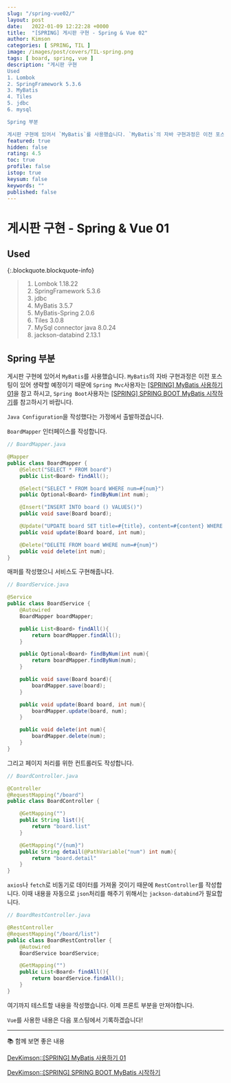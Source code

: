 ```yaml
---
slug: "/spring-vue02/"
layout: post
date:   2022-01-09 12:22:28 +0000
title:  "[SPRING] 게시판 구현 - Spring & Vue 02"
author: Kimson
categories: [ SPRING, TIL ]
image: /images/post/covers/TIL-spring.png
tags: [ board, spring, vue ]
description: "게시판 구현
Used
1. Lombok
2. SpringFramework 5.3.6
3. MyBatis
4. Tiles
5. jdbc
6. mysql

Spring 부분

게시판 구현에 있어서 `MyBatis`를 사용했습니다. `MyBatis`의 자바 구현과정은 이전 포스팅이 있어 생략할 예정이기 때문에"
featured: true
hidden: false
rating: 4.5
toc: true
profile: false
istop: true
keysum: false
keywords: ""
published: false
---
```


# 게시판 구현 - **Spring** & Vue 01

## Used

{:.blockquote.blockquote-info}
> 1. Lombok 1.18.22
> 2. SpringFramework 5.3.6
> 3. jdbc
> 4. MyBatis 3.5.7
> 5. MyBatis-Spring 2.0.6
> 6. Tiles 3.0.8
> 7. MySql connector java 8.0.24
> 8. jackson-databind 2.13.1

## Spring 부분

게시판 구현에 있어서 `MyBatis`를 사용했습니다. `MyBatis`의 자바 구현과정은 이전 포스팅이 있어 생략할 예정이기 때문에 `Spring Mvc`사용자는 [[SPRING] MyBatis 사용하기 01](/spring-mybatis01)을 참고 하시고, `Spring Boot`사용자는 [[SPRING] SPRING BOOT MyBatis 시작하기](/spring-boot-mybatis01)를 참고하시기 바랍니다.

`Java Configuration`을 작성했다는 가정에서 출발하겠습니다.

`BoardMapper` 인터페이스를 작성합니다.

```java
// BoardMapper.java

@Mapper
public class BoardMapper {
    @Select("SELECT * FROM board")
    public List<Board> findAll();

    @Select("SELECT * FROM board WHERE num=#{num}")
    public Optional<Board> findByNum(int num);

    @Insert("INSERT INTO board () VALUES()")
    public void save(Board board);

    @Update("UPDATE board SET title=#{title}, content=#{content} WHERE num=#{num}")
    public void update(Board board, int num);

    @Delete("DELETE FROM board WHERE num=#{num}")
    public void delete(int num);
}
```

매퍼를 작성했으니 서비스도 구현해줍니다.

```java
// BoardService.java

@Service
public class BoardService {
    @Autowired
    BoardMapper boardMapper;

    public List<Board> findAll(){
        return boardMapper.findAll();
    }

    public Optional<Board> findByNum(int num){
        return boardMapper.findByNum(num);
    }

    public void save(Board board){
        boardMapper.save(board);
    }

    public void update(Board board, int num){
        boardMapper.update(board, num);
    }

    public void delete(int num){
        boardMapper.delete(num);
    }
}
```

그리고 페이지 처리를 위한 컨트롤러도 작성합니다.

```java
// BoardController.java

@Controller
@RequestMapping("/board")
public class BoardController {

    @GetMapping("")
    public String list(){
        return "board.list"
    }

    @GetMapping("/{num}")
    public String detail(@PathVariable("num") int num){
        return "board.detail"
    }
}
```

`axios`나 `fetch`로 비동기로 데이터를 가져올 것이기 때문에 `RestController`를 작성합니다. 이때 내용을 자동으로 `json`처리를 해주기 위해서는 `jackson-databind`가 필요합니다.

```java
// BoardRestController.java

@RestController
@RequestMapping("/board/list")
public class BoardRestController {
    @Autowired
    BoardService boardService;

    @GetMapping("")
    public List<Board> findAll(){
        return boardService.findAll();
    }
}
```

여기까지 테스트할 내용을 작성했습니다. 이제 프론트 부분을 만져야합니다.

`Vue`를 사용한 내용은 다음 포스팅에서 기록하겠습니다!

-----

📚 함께 보면 좋은 내용

[DevKimson::[SPRING] MyBatis 사용하기 01](/spring-mybatis01)

[DevKimson::[SPRING] SPRING BOOT MyBatis 시작하기](/spring-boot-mybatis01)